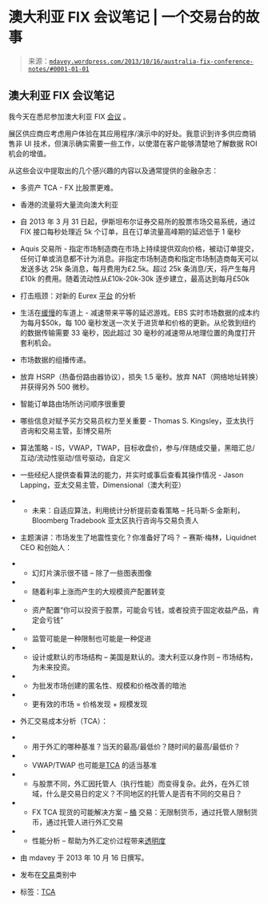 <!--yml

类别：未分类

日期：2024 年 05 月 18 日 05:59:52

-->

# 澳大利亚 FIX 会议笔记 | 一个交易台的故事

> 来源：[`mdavey.wordpress.com/2013/10/16/australia-fix-conference-notes/#0001-01-01`](https://mdavey.wordpress.com/2013/10/16/australia-fix-conference-notes/#0001-01-01)

## 澳大利亚 FIX 会议笔记

我今天在悉尼参加澳大利亚 FIX [会议](http://www.fix-events.com/Australia/Agenda.html) 。

展区供应商应考虑用户体验在其应用程序/演示中的好处。我意识到许多供应商销售非 UI 技术，但演示确实需要一些工作，以使潜在客户能够清楚地了解数据 ROI 机会的增值。

从这些会议中提取出的几个感兴趣的内容以及通常提供的金融杂志：

+   多资产 TCA - FX 比股票更难。

+   香港的流量将大量流向澳大利亚

+   自 2013 年 3 月 31 日起，伊斯坦布尔证券交易所的股票市场交易系统，通过 FIX 接口每秒处理近 5k 个订单，且在订单流量高峰期的延迟低于 1 毫秒

+   Aquis 交易所 - 指定市场制造商在市场上持续提供双向价格，被动订单提交，任何订单或消息都不计为消息。非指定市场制造商和指定市场制造商每天可以发送多达 25k 条消息，每月费用为£2.5k。超过 25k 条消息/天，将产生每月£10k 的费用。随着流动性从£10k-20k-30k 逐步建立，最高达到每月£50k

+   打击瓶颈：对新的 Eurex [平台](http://www.automatedtrader.net/articles/analysis/144302/battling-the-bottleneck-an-analysis-of-the-new-eurex-platform) 的分析

+   生活在[缓慢](http://www.automatedtrader.net/articles/exchange-views/144193/life-in-the-slow-lane)的车道上 - 减速带来平等的延迟游戏。EBS 实时市场数据的成本约为每月$50k，每 100 毫秒发送一次关于进货单和价格的更新。从伦敦到纽约的数据传输需要 33 毫秒，因此超过 30 毫秒的减速带从地理位置的角度打开套利机会。

+   市场数据的组播传递。

+   放弃 HSRP（热备份路由器协议），损失 1.5 毫秒。放弃 NAT（网络地址转换）并获得另外 500 微秒。

+   智能订单路由场所访问顺序很重要

+   哪些信息对赋予买方交易员权力至关重要 - Thomas S. Kingsley，亚太执行咨询和交易主管，彭博交易所

+   算法策略 - IS，VWAP，TWAP，目标收盘价，参与/伴随成交量，黑暗汇总/互动/流动性驱动/信号驱动，自定义

+   一些经纪人提供查看算法的能力，并实时或事后查看其操作情况 - Jason Lapping，亚太交易主管，Dimensional（澳大利亚）

+   -  未来：自适应算法，利用统计分析提前查看策略 – 托马斯·S·金斯利，Bloomberg Tradebook 亚太区执行咨询与交易负责人

-  主题演讲：市场发生了地震性变化？你准备好了吗？ – 赛斯·梅林，Liquidnet CEO 和创始人：

+   -  幻灯片演示很不错 – 除了一些图表图像

+   -  随着利率上涨而产生的大规模资产配置转变

+   -  资产配置“你可以投资于股票，可能会亏钱，或者投资于固定收益产品，肯定会亏钱”

+   -  监管可能是一种限制也可能是一种促进

+   -  设计或默认的市场结构 – 美国是默认的。澳大利亚以身作则 – 市场结构，为未来投资。

+   -  为批发市场创建的匿名性、规模和价格改善的暗池

+   -  更有效的市场 = 价格发现 + 规模发现

-  外汇交易成本分析（TCA）：

+   -  用于外汇的哪种基准？当天的最高/最低价？随时间的最高/最低价？

+   -  VWAP/TWAP 也可能是[TCA](http://www.fxweek.com/fx-week/feature/2183429/standards-multiply-tca-takes-hold) 的适当基准

+   -  与股票不同，外汇因托管人（执行性能）而变得复杂。此外，在外汇领域，什么是交易日的定义？不同地区的托管人是否有不同的交易日？

+   -  FX TCA 现货的可能解决方案 – [桶](http://www.e-forex.net/articles/free/Special+Report/1852/Introducing+benchmarks+into+the+FX+trade+execution+process) 交易：无限制货币，通过托管人限制货币，通过托管人进行外汇交易

+   -  性能分析 – 帮助为外汇定价过程带来[透明度](http://www.financial-journalist.co.uk/financial_journalist/finance/performance-analytics-helping-to-bring-transparency-to-the-fx-pricing-process/)

-  由 mdavey 于 2013 年 10 月 16 日撰写。

-  发布在[交易](https://mdavey.wordpress.com/category/trading/)类别中

-  标签：[TCA](https://mdavey.wordpress.com/tag/tca/)
